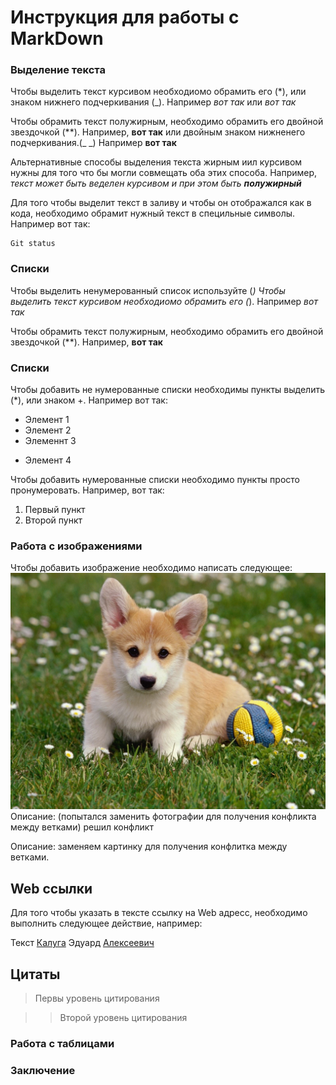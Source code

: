 # Инструкция для работы с MarkDown

### Выделение текста

Чтобы выделить текст курсивом необходиомо обрамить его (*), или знаком нижнего подчеркивания (_). Например *вот так* или _вот так_

Чтобы обрамить текст полужирным, необходимо обрамить его двойной звездочкой (**). 
Например, **вот так** или двойным знаком нижненего подчеркивания.(_ _) Например __вот так__ 

Альтернативные способы выделения текста жирным иил курсивом нужны для того что бы могли совмещать оба этих способа. Например,  _текст может быть веделен курсивом и при этом быть **полужирный**_


Для того чтобы выделит текст в заливу и чтобы он отображался как в кода, необходимо обрамит нужный текст в специльные символы. Например вот так: 
```
Git status
```


### Списки

Чтобы выделить ненумерованный список используйте (*)
Чтобы выделить текст курсивом необходиомо обрамить его (*). Например *вот так*

Чтобы обрамить текст полужирным, необходимо обрамить его двойной звездочкой (**). 
Например, **вот так**

### Списки

Чтобы добавить не нумерованные списки необходимы пункты выделить (*), или знаком +. Например вот так:
* Элемент 1
* Элемент 2
* Элеменнт 3
+ Элемент 4

Чтобы добавить нумерованные списки необходимо пункты просто пронумеровать.
Например, вот так:
1. Первый пункт
2. Второй пункт

### Работа с изображениями

Чтобы добавить изображение необходимо написать следующее:
![Привет  это Собака](dog.jpeg)
Описание: (попытался заменить фотографии для получения конфликта между ветками) решил конфликт


Описание: заменяем картинку для получения конфлитка между ветками.

## Web ссылки

Для того чтобы указать в тексте ссылку на Web адресс, необходимо выполнить следующее действие, например: 

Текст [Калуга](http.kaluga.com   "Фамилия") Эдуард [Алексеевич](http.alekseevich.com "Отчество")

##  Цитаты

> Первы  уровень цитирования

>> Второй уровень цитирования

### Работа с таблицами

### Заключение

